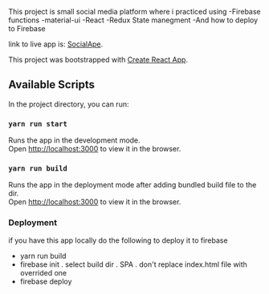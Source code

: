 This project is small social media platform where i practiced using 
-Firebase functions
-material-ui
-React
-Redux State manegment
-And how to deploy to Firebase

link to live app is: [SocialApe](https://socialape-6a4b8.web.app).



This project was bootstrapped with [Create React App](https://github.com/facebook/create-react-app).

## Available Scripts

In the project directory, you can run:

### `yarn run start`

Runs the app in the development mode.<br />
Open [http://localhost:3000](http://localhost:3000) to view it in the browser.

### `yarn run build`

Runs the app in the deployment mode after adding bundled build file to the dir.<br />
Open [http://localhost:3000](http://localhost:3000) to view it in the browser.

### Deployment

if you have this app locally do the following to deploy it to firebase
- yarn run build
- firebase init
    . select build dir
    . SPA
    . don't replace index.html file with overrided one
- firebase deploy
